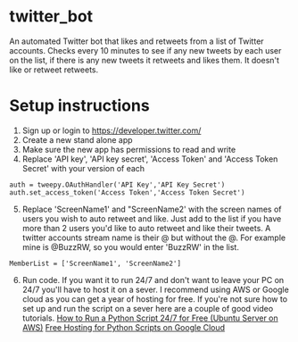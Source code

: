 # twitter_bot
An automated Twitter bot that likes and retweets from a list of Twitter accounts. Checks every 10 minutes to see if any new tweets by each user on the list, if there is any new tweets it retweets and likes them. It doesn't like or retweet retweets. 

# Setup instructions

1. Sign up or login to https://developer.twitter.com/
2. Create a new stand alone app
3. Make sure the new app has permissions to read and write
4. Replace 'API key', 'API key secret', 'Access Token' and 'Access Token Secret' with your version of each
```
auth = tweepy.OAuthHandler('API Key','API Key Secret')
auth.set_access_token('Access Token','Access Token Secret')
```
5. Replace 'ScreenName1' and "ScreenName2' with the screen names of users you wish to auto retweet and like. Just add to the list if you have more than 2 users you'd like to auto retweet and like their tweets. A twitter accounts stream name is their @ but without the @. For example mine is @BuzzRW, so you would enter 'BuzzRW' in the list.
```
MemberList = ['ScreenName1', 'ScreenName2']
```
6. Run code. If you want it to run 24/7 and don't want to leave your PC on 24/7 you'll have to host it on a sever. I recommend using AWS or Google cloud as you can get a year of hosting for free. If you're not sure how to set up and run the script on a sever here are a couple of good video tutorials. 
[How to Run a Python Script 24/7 for Free (Ubuntu Server on AWS)](https://www.youtube.com/watch?v=BYvKv3kM9pk&ab_channel=CameronCobb)
[Free Hosting for Python Scripts on Google Cloud](https://www.youtube.com/watch?v=5OL7fu2R4M8&t=144s&ab_channel=JayMartMedia)
